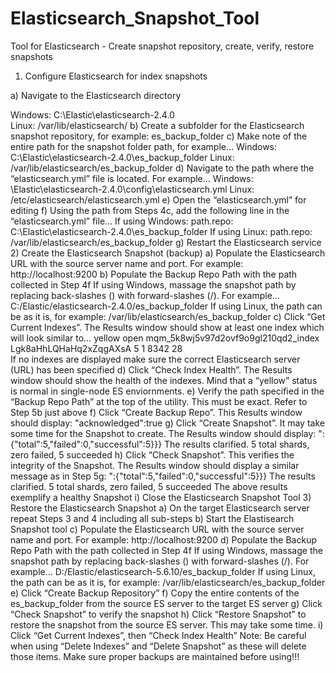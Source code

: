 # Elasticsearch_Snapshot_Tool
Tool for Elasticsearch - Create snapshot repository, create, verify, restore snapshots

1)	Configure Elasticsearch for index snapshots

a)	Navigate to the Elasticsearch directory

Windows: C:\Elastic\elasticsearch-2.4.0\
Linux: /var/lib/elasticsearch/
b)	Create a subfolder for the Elasticsearch snapshot repository, for example: es_backup_folder
c)	Make note of the entire path for the snapshot folder path, for example…
Windows: C:\Elastic\elasticsearch-2.4.0\es_backup_folder
Linux: /var/lib/elasticsearch/es_backup_folder
d)	Navigate to the path where the “elasticsearch.yml” file is located. For example…
Windows: <drive>\Elastic\elasticsearch-2.4.0\config\elasticsearch.yml
Linux: /etc/elasticsearch/elasticsearch.yml
e)	Open the “elasticsearch.yml” for editing
f)	Using the path from Steps 4c, add the following line in the “elasticsearch.yml” file…
If using Windows: path.repo: C:\Elastic\elasticsearch-2.4.0\es_backup_folder
If using Linux: path.repo: /var/lib/elasticsearch/es_backup_folder
g)	Restart the Elasticsearch service
2) Create the Elasticsearch Snapshot (backup)
a)	Populate the Elasticsearch URL with the source server name and port. For example: http://localhost:9200
b)	Populate the Backup Repo Path with the path collected in Step 4f
If using Windows, massage the snapshot path by replacing back-slashes (\) with forward-slashes (/). For example…
C:/Elastic/elasticsearch-2.4.0/es_backup_folder
If using Linux, the path can be as it is, for example: /var/lib/elasticsearch/es_backup_folder
c)	Click “Get Current Indexes”. The Results window should show at least one index which will look similar to…
 yellow open   mqm_5k8wj5v97d2ovf9o9gl210qd2_index Lgk8aHhLQHaHq2xZqgAXsA   5   1       8342           28      
If no indexes are displayed make sure the correct Elasticsearch server (URL) has been specified
d)	Click “Check Index Health”. The Results window should show the health of the indexes. Mind that a “yellow” status is normal in single-node ES enviornments.
e)	Verify the path specified in the “Backup Repo Path” at the top of the utility. This must be exact. Refer to Step 5b just above
f)	Click “Create Backup Repo”. This Results window should display: "acknowledged":true
g)	Click “Create Snapshot”. It may take some time for the Snapshot to create. The Results window should display: ":{"total":5,"failed":0,"successful":5}}}
The results clarified. 5 total shards, zero failed, 5 succeeded
h)	Click “Check Snapshot”. This verifies the integrity of the Snapshot. The Results window should display a similar message as in Step 5g: ":{"total":5,"failed":0,"successful":5}}}
The results clarified. 5 total shards, zero failed, 5 succeeded
The above results exemplify a healthy Snapshot
i)	Close the Elasticsearch Snapshot Tool
3) Restore the Elasticsearch Snapshot
a)	On the target Elasticsearch server repeat Steps 3 and 4 including all sub-steps
b)	 Start the Elastisearch Snapshot tool
c)	Populate the Elasticsearch URL with the source server name and port. For example: http://localhost:9200
d)	Populate the Backup Repo Path with the path collected in Step 4f
If using Windows, massage the snapshot path by replacing back-slashes (\) with forward-slashes (/). For example…
D:/Elastic/elasticsearch-5.6.10/es_backup_folder
If using Linux, the path can be as it is, for example: /var/lib/elasticsearch/es_backup_folder
e)	Click “Create Backup Repository”
f)	Copy the entire contents of the es_backup_folder from the source ES server to the target ES server
g)	Click “Check Snapshot” to verify the snapshot
h)	Click “Restore Snapshot” to restore the snapshot from the source ES server. This may take some time.
i)	Click “Get Current Indexes”, then “Check Index Health”
Note: Be careful when using “Delete Indexes” and “Delete Snapshot” as these will delete those items. Make sure proper backups are maintained before using!!!

